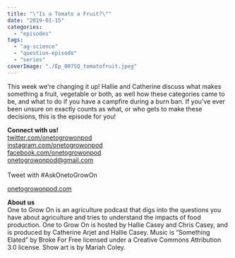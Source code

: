 ```yaml
---
title: "\"Is a Tomato a Fruit?\""
date: "2019-01-15"
categories: 
  - "episodes"
tags: 
  - "ag-science"
  - "question-episode"
  - "series"
coverImage: "./Ep_007SQ_tomatofruit.jpeg"
---
```


This week we're changing it up! Hallie and Catherine discuss what makes something a fruit, vegetable or both, as well how these categories came to be, and what to do if you have a campfire during a burn ban. If you've ever been unsure on exactly counts as what, or who gets to make these decisions, this is the episode for you!

**Connect with us!**  
[twitter.com/onetogrowonpod](http://twitter.com/onetogrowonpod)  
[instagram.com/onetogrowonpod  
](http://instagram.com/onetogrowonpod)[facebook.com/onetogrowonpod  
](http://facebook.com/onetogrowonpod)[onetogrowonpod@gmail.com  
](mailto:onetogrowonpod@gmail.com)  
Tweet with #AskOnetoGrowOn  
  
[onetogrowonpod.com](http://onetogrowonpod.com/)

**About us**  
One to Grow On is an agriculture podcast that digs into the questions you have about agriculture and tries to understand the impacts of food production. One to Grow On is hosted by Hallie Casey and Chris Casey, and is produced by Catherine Arjet and Hallie Casey. Music is “Something Elated” by Broke For Free licensed under a Creative Commons Attribution 3.0 license. Show art is by Mariah Coley.
